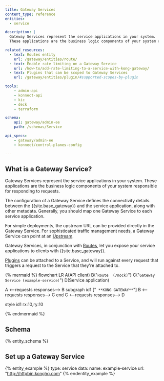 ```yaml
---
title: Gateway Services
content_type: reference
entities:
  - service

description: |
  Gateway Services represent the service applications in your system. 
  These applications are the business logic components of your system responsible for responding to requests. 

related_resources:
  - text: Routes entity
    url: /gateway/entities/route/
  - text: Enable rate limiting on a Gateway Service
    url: /how-to/add-rate-limiting-to-a-service-with-kong-gateway/
  - text: Plugins that can be scoped to Gateway Services
    url: /gateway/entities/plugin/#supported-scopes-by-plugin

tools:
    - admin-api
    - konnect-api
    - kic
    - deck
    - terraform

schema:
    api: gateway/admin-ee
    path: /schemas/Service

api_specs:
    - gateway/admin-ee
    - konnect/control-planes-config

---
```


## What is a Gateway Service?

Gateway Services represent the service applications in your system. 
These applications are the business logic components of your system responsible for responding to requests. 

The configuration of a Gateway Service defines the connectivity details between the {{site.base_gateway}} and the service application, along with other metadata. Generally, you should map one Gateway Service to each service application.

For simple deployments, the upstream URL can be provided directly in the Gateway Service. For sophisticated traffic management needs, a Gateway Service can point at an [Upstream](/gateway/entities/upstream/).

Gateway Services, in conjunction with [Routes](/gateway/entities/route/), let you expose your service applications to clients with {{site.base_gateway}}.

[Plugins](/gateway/entities/plugin/) can be attached to a Service, and will run against every request that triggers a request to the Service that they're attached to.

<!--vale off -->

{% mermaid %}
flowchart LR
  A(API client)
  B("`Route 
  (/mock)`")
  C("`Gateway Service
  (example-service)`")
  D(Service 
  application)
  
  A <--requests
  responses--> B
  subgraph id1 ["`
  **KONG GATEWAY**`"]
    B <--requests
    responses--> C
  end
  C <--requests
  responses--> D

  style id1 rx:10,ry:10
  
{% endmermaid %}

<!--vale on -->

## Schema

{% entity_schema %}

## Set up a Gateway Service

{% entity_example %}
type: service
data:
  name: example-service
  url: "http://httpbin.konghq.com"
{% endentity_example %}
